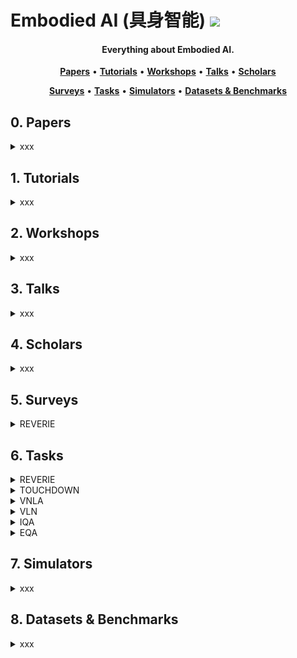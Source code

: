 # Embodied AI (具身智能) ![](https://visitor-badge.glitch.me/badge?page_id=putao537.Awesome-Embodied-AI)

<h4 align="center">Everything about Embodied AI.</h4>

<p align="center">
  <strong><a href="#0">Papers</a></strong> •
  <strong><a href="#1">Tutorials</a></strong> •
  <strong><a href="#2">Workshops</a></strong> •
  <strong><a href="#3">Talks</a></strong> •
  <strong><a href="#4">Scholars</a></strong>
</p>

<p align="center">
  <strong><a href="#5">Surveys</a></strong> •
  <strong><a href="#6">Tasks</a></strong> •
  <strong><a href="#7">Simulators</a></strong> •
  <strong><a href="#8">Datasets & Benchmarks</a></strong>
</p>


<h2 id="0">0. Papers</h2>

<details>
  <summary> xxx </summary>
  
  ### 2022
|  **Pub.**  | **Title**                                                    |                          **Links**                           |
| :--------: | :----------------------------------------------------------- | :----------------------------------------------------------: |
| **TPAMI** | **[xxx]** xxxx | [PDF](xxx) |

</details>


<h2 id="1">1. Tutorials</h2>

<details>
  <summary> xxx </summary>
  
  ### 2022
|  **Pub.**  | **Title**                                                    |                          **Links**                           |
| :--------: | :----------------------------------------------------------- | :----------------------------------------------------------: |
| **TPAMI** | **[xxx]** xxxx | [PDF](xxx) |

</details>


<h2 id="2">2. Workshops</h2>

<details>
  <summary> xxx </summary>
  
  ### 2022
|  **Pub.**  | **Title**                                                    |                          **Links**                           |
| :--------: | :----------------------------------------------------------- | :----------------------------------------------------------: |
| **TPAMI** | **[xxx]** xxxx | [PDF](xxx) |

</details>

<h2 id="3">3. Talks</h2>

<details>
  <summary> xxx </summary>
  
  ### 2022
|  **Pub.**  | **Title**                                                    |                          **Links**                           |
| :--------: | :----------------------------------------------------------- | :----------------------------------------------------------: |
| **TPAMI** | **[xxx]** xxxx | [PDF](xxx) |

</details>


<h2 id="4">4. Scholars</h2>

<details>
  <summary> xxx </summary>
  
  ### 2022
|  **Pub.**  | **Title**                                                    |                          **Links**                           |
| :--------: | :----------------------------------------------------------- | :----------------------------------------------------------: |
| **TPAMI** | **[xxx]** xxxx | [PDF](xxx) |

</details>


<h2 id="5">5. Surveys</h2>

<details>
  <summary> REVERIE </summary>  
  
  From "REVERIE: Remote Embodied Visual Referring Expression in Real Indoor Environments" (CVPR 2020, [PDF](https://arxiv.org/abs/1904.10151)).  
  
  **REVERIE** requires an intelligent agent to correctly localize a remote target object (can not be observed at starting location) specified by a concise high-level natural language instruction.
  
</details>

<h2 id="6">6. Tasks</h2>

<details>
  <summary> REVERIE </summary>  
  
  From "REVERIE: Remote Embodied Visual Referring Expression in Real Indoor Environments" (CVPR 2020, [PDF](https://arxiv.org/abs/1904.10151)).  
  
  **REVERIE** requires an intelligent agent to correctly localize a remote target object (can not be observed at starting location) specified by a concise high-level natural language instruction.
  
</details>

<details>
  <summary> TOUCHDOWN </summary>  
  
  From "TOUCHDOWN: Natural Language Navigation and Spatial Reasoning in Visual Street Environments" (CVPR 2019, [PDF](https://arxiv.org/abs/1811.12354)).  
  
  **TOUCHDOWN** requires an agent to first follow navigation instructions in a real-life visual urban environment, and then identify a location described in natural language to find a hidden object at the goal position.
  
</details>

<details>
  <summary> VNLA </summary>  
  
  From "Vision-based Navigation with Language-based Assistance via Imitation Learning with Indirect Intervention" (CVPR 2019, [PDF](https://arxiv.org/abs/1812.04155)).  
  
  **VNLA** requires an embodied agent to follow natural language instructions to navigate from a starting pose to a goal location.   
  
</details>

<details>
  <summary> VLN </summary>  
  
  From "Vision-and-Language Navigation: Interpreting visually-grounded navigation instructions in real environments" (CVPR 2018, [PDF](https://arxiv.org/abs/1711.07280)).  
  
  **VLN** requires an embodied agent to follow natural language instructions to navigate from a starting pose to a goal location.  
  
</details>

<details>
  <summary> IQA </summary>  
  
  From "IQA: Visual Question Answering in Interactive Environments" (CVPR 2018, [PDF](https://arxiv.org/abs/1712.03316)).  
  
  **IQA** puts an intelligent agent at random location in a 3D environment and asked a question. This task requires an agent to navigate around the scene, acquire visual understanding of scene elements, interact with objects (e.g. open refrigerators) and plan for a series of actions conditioned on the question.
  
</details>

<details>
  <summary> EQA </summary>  
  
  From "Embodied Question Answering" (CVPR 2018, [PDF](https://arxiv.org/abs/1711.11543)).  
  
  **EQA** puts an intelligent agent at random location in a 3D environment and asked a question. The agent must first intelligently navigate to explore the environment, gather necessary visual information through first-person (egocentric) vision, and then answer the question.  
  
</details>


<h2 id="7">7. Simulators</h2>

<details>
  <summary> xxx </summary>
  
  ### 2022
|  **Pub.**  | **Title**                                                    |                          **Links**                           |
| :--------: | :----------------------------------------------------------- | :----------------------------------------------------------: |
| **TPAMI** | **[xxx]** xxxx | [PDF](xxx) |

</details>


<h2 id="8">8. Datasets & Benchmarks</h2>

<details>
  <summary> xxx </summary>
  
  ### 2022
|  **Pub.**  | **Title**                                                    |                          **Links**                           |
| :--------: | :----------------------------------------------------------- | :----------------------------------------------------------: |
| **TPAMI** | **[xxx]** xxxx | [PDF](xxx) |

</details>
